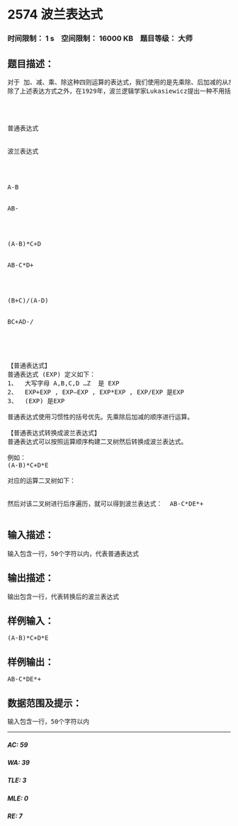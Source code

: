 # 2574 波兰表达式   
### 时间限制： 1 s&nbsp;&nbsp;&nbsp;&nbsp;空间限制： 16000 KB&nbsp;&nbsp;&nbsp;&nbsp;题目等级： 大师  
## 题目描述：  

<pre>
对于 加、减、乘、除这种四则运算的表达式，我们使用的是先乘除、后加减的从左到右的顺序进行运算，如果要指定特定的顺序，就要增加括号进行表达，比如 (A+B)*C , A+(F-(A+Y))*(B-C)/D 。
除了上述表达方式之外，在1929年，波兰逻辑学家Lukasiewicz提出一种不用括号的逻辑符号体系，后来人们称之为波兰表示法，波兰表达式的特点是运算符位于运算对象的后面，因此称为后缀表示。在对波兰表达式进行运算，严格按照自左至右的顺序进行。下面给出一些表达式及其相应的波兰表达式。




普通表达式


波兰表达式




A-B


AB-




(A-B)*C+D


AB-C*D+




(B+C)/(A-D)


BC+AD-/




 
【普通表达式】
普通表达式 (EXP) 定义如下：
1、  大写字母 A,B,C,D …Z  是 EXP
2、  EXP+EXP , EXP–EXP , EXP*EXP , EXP/EXP 是EXP
3、  (EXP) 是EXP
 
普通表达式使用习惯性的括号优先。先乘除后加减的顺序进行运算。
 
【普通表达式转换成波兰表达式】
普通表达式可以按照运算顺序构建二叉树然后转换成波兰表达式。
 
例如：
(A-B)*C+D*E
 
对应的运算二叉树如下：
 

然后对该二叉树进行后序遍历，就可以得到波兰表达式：  AB-C*DE*+
 
</pre>
  
  
## 输入描述：  

<pre>
输入包含一行，50个字符以内，代表普通表达式
</pre>
  
  
## 输出描述：  

<pre>
输出包含一行，代表转换后的波兰表达式
</pre>
  
  
## 样例输入：  

<pre>
(A-B)*C+D*E
</pre>
  
  
## 样例输出：  

<pre>
AB-C*DE*+
</pre>
  
  
## 数据范围及提示：  

<pre>
输入包含一行，50个字符以内
</pre>
  
  
***  

##### AC: 59  
##### WA: 39  
##### TLE: 3  
##### MLE: 0  
##### RE: 7  
